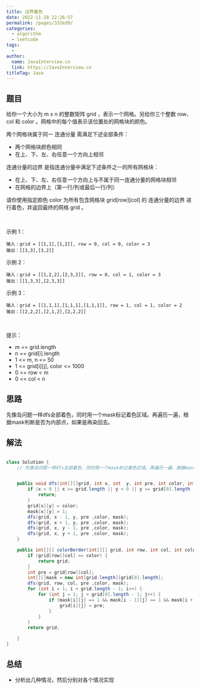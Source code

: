 ```yaml
---
title: 边界着色
date: 2022-11-28 22:26:57
permalink: /pages/332ed9/
categories:
  - algorithm
  - leetcode
tags:
  - 
author: 
  name: JavaInterview.cn
  link: https://JavaInterview.cn
titleTag: Java
---
```


## 题目

给你一个大小为 m x n 的整数矩阵 grid ，表示一个网格。另给你三个整数 row、col 和 color 。网格中的每个值表示该位置处的网格块的颜色。

两个网格块属于同一 连通分量 需满足下述全部条件：

- 两个网格块颜色相同
- 在上、下、左、右任意一个方向上相邻

连通分量的边界 是指连通分量中满足下述条件之一的所有网格块：

- 在上、下、左、右任意一个方向上与不属于同一连通分量的网格块相邻
- 在网格的边界上（第一行/列或最后一行/列）

请你使用指定颜色 color 为所有包含网格块 grid[row][col] 的 连通分量的边界 进行着色，并返回最终的网格 grid 。

 

示例 1：

    输入：grid = [[1,1],[1,2]], row = 0, col = 0, color = 3
    输出：[[3,3],[3,2]]
示例 2：

    输入：grid = [[1,2,2],[2,3,2]], row = 0, col = 1, color = 3
    输出：[[1,3,3],[2,3,3]]
示例 3：

    输入：grid = [[1,1,1],[1,1,1],[1,1,1]], row = 1, col = 1, color = 2
    输出：[[2,2,2],[2,1,2],[2,2,2]]
 

提示：

- m == grid.length
- n == grid[i].length
- 1 <= m, n <= 50
- 1 <= grid[i][j], color <= 1000
- 0 <= row < m
- 0 <= col < n

## 思路

先像岛问题一样dfs全部着色，同时用一个mask标记着色区域。再遍历一遍，根据mask判断是否为内部点，如果是再染回去。

## 解法
```java

class Solution {
    // 先像岛问题一样dfs全部着色，同时用一个mask标记着色区域。再遍历一遍，根据mask判断是否为内部点，如果是再染回去。


    public void dfs(int[][]grid, int x, int  y, int pre, int color, int[][]mask) {
        if (x < 0 || x >= grid.length || y < 0 || y >= grid[0].length || grid[x][y] != pre) {
            return;
        }
        grid[x][y] = color;
        mask[x][y] = 1;
        dfs(grid, x - 1, y, pre ,color, mask);
        dfs(grid, x + 1, y, pre ,color, mask);
        dfs(grid, x, y - 1, pre ,color, mask);
        dfs(grid, x, y + 1, pre ,color, mask);
    }

    public int[][] colorBorder(int[][] grid, int row, int col, int color) {
        if (grid[row][col] == color) {
            return grid;
        }
        int pre = grid[row][col];
        int[][]mask = new int[grid.length][grid[0].length];
        dfs(grid, row, col, pre ,color, mask);
        for (int i = 1; i < grid.length - 1; i++) {
            for (int j = 1; j < grid[0].length - 1; j++) {
                if (mask[i][j] == 1 && mask[i - 1][j] == 1 && mask[i + 1][j] == 1 && mask[i][j - 1] == 1 && mask[i][j + 1] == 1) {
                    grid[i][j] = pre;
                }
            }
        }
        return grid;

    }
}
```

## 总结

- 分析出几种情况，然后分别对各个情况实现 
